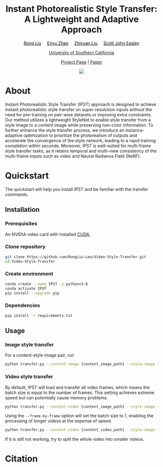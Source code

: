 <h1 align="center"> Instant Photorealistic Style Transfer:<br /> A Lightweight and Adaptive Approach </h1>
<p align="center">
<a style="color:#000000;" href="https://rongliu-leo.github.io/">Rong Liu</a>&nbsp;&nbsp;&nbsp;&nbsp;
<a style="color:#000000;" href="https://www.linkedin.com/in/enyu-zhao-564566250/">Enyu Zhao</a>&nbsp;&nbsp;&nbsp;&nbsp;
<a style="color:#000000;" href="https://www.linkedin.com/in/liuzy98/">Zhiyuan Liu</a>&nbsp;&nbsp;&nbsp;&nbsp;
<a style="color:#000000;" href="https://viterbi.usc.edu/directory/faculty/Easley/Scott">Scott John Easley</a>
</p>

<p align="center">
<a href="https://www.usc.edu/">University of Southern California</a> 
</p>

<p align="center">
<a href="https://rongliu-leo.github.io/Video-Style-Transfer/">Project Page</a>
<a>  |  </a>
<a href="https://www.usc.edu/">Paper</a> 
</p>

 <p align="center">
<image src="asset/teaser.png">
</p>


# About
Instant Photorealistic Style Transfer (IPST) approach is designed to achieve 
instant photorealistic style transfer on super-resolution inputs without the need for pre-training on pair-wise datasets or imposing extra constraints. Our method utilizes a lightweight StyleNet to enable style transfer from a style image to a content image while preserving non-color information.
To further enhance the style transfer process, we introduce an instance-adaptive optimization to prioritize the photorealism of outputs and accelerate the convergence of the style network, leading to a rapid training completion within seconds.
Moreover, IPST is well-suited for multi-frame style transfer tasks, as it retains temporal and multi-view consistency of the multi-frame inputs such as video and Neural Radiance Field (NeRF).




# Quickstart
The quickstart will help you install IPST and be familiar with the transfer commands.

## Installation

### Prerequisites

An NVIDIA video card with installed [CUDA](https://docs.nvidia.com/cuda/cuda-quick-start-guide/index.html).

### Clone repository
```bash
git clone https://github.com/RongLiu-Leo/Video-Style-Transfer.git
cd Video-Style-Transfer
```

### Create environment

```bash
conda create --name IPST -y python=3.8
conda activate IPST
pip install --upgrade pip
```

### Dependencies
```bash
pip install -r requirements.txt
```

## Usage

### Image style transfer
For a content-style image pair, run
```bash
python transfer.py --content-image {content_image_path} --style-image {style_image_path}
```

### Video style transfer
By default, IPST will load and transfer all video frames, which means the batch size is equal to the number of frames. This setting achieves extreme speed but can potentially cause memory problems.
```bash
python transfer.py --content-video {content_image_path} --style-image {style_image_path}
```
Using the ```--frame-by-frame``` option will set the batch size to 1, enabling the processing of longer videos at the expense of speed.
```bash
python transfer.py --content-video {content_video_path} --style-image {style_image_path} --frame-by-frame True
```
If it is still not working, try to split the whole video into smaller videos.

# Citation

